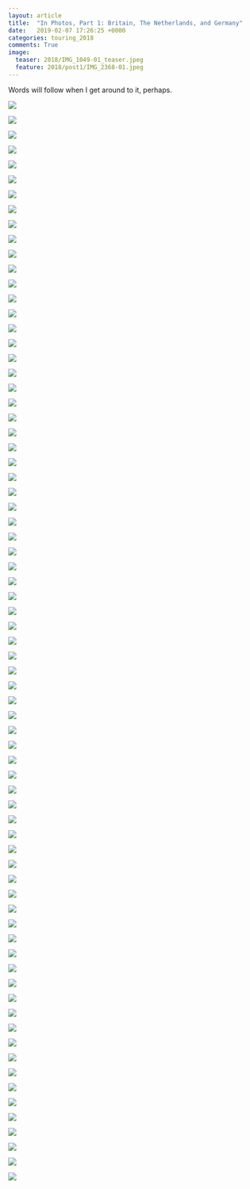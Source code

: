 ```yaml
---
layout: article
title:  "In Photos, Part 1: Britain, The Netherlands, and Germany"
date:   2019-02-07 17:26:25 +0000
categories: touring_2018
comments: True
image:
  teaser: 2018/IMG_1049-01_teaser.jpeg
  feature: 2018/post1/IMG_2368-01.jpeg
---
```


Words will follow when I get around to it, perhaps.

![](/images/2018/post1/IMG_0987-01-02.jpeg)

![](/images/2018/post1/IMG_0997-02.jpeg)

![](/images/2018/post1/IMG_1023-01.jpeg)

![](/images/2018/post1/IMG_1029-01.jpeg)

![](/images/2018/post1/IMG_1042-01.jpeg)

![](/images/2018/post1/IMG_1049-01.jpeg)

![](/images/2018/post1/IMG_1154-01.jpeg)

![](/images/2018/post1/IMG_1162-01.jpeg)

![](/images/2018/post1/IMG_1170-02.jpeg)

![](/images/2018/post1/IMG_1174-01.jpeg)

![](/images/2018/post1/IMG_1183-01.jpeg)

![](/images/2018/post1/IMG_1209-01.jpeg)

![](/images/2018/post1/IMG_1213-01.jpeg)

![](/images/2018/post1/IMG_1231-01.jpeg)

![](/images/2018/post1/IMG_1271-01.jpeg)

![](/images/2018/post1/IMG_1273-01.jpeg)

![](/images/2018/post1/IMG_1280-01.jpeg)

![](/images/2018/post1/IMG_1282-01.jpeg)

![](/images/2018/post1/IMG_1331-01.jpeg)

![](/images/2018/post1/IMG_1332-01.jpeg)

![](/images/2018/post1/IMG_1359-01.jpeg)

![](/images/2018/post1/IMG_1369-01.jpeg)

![](/images/2018/post1/IMG_1387-01.jpeg)

![](/images/2018/post1/IMG_1460-01.jpeg)

![](/images/2018/post1/IMG_1544-01.jpeg)

![](/images/2018/post1/IMG_1566-01.jpeg)

![](/images/2018/post1/IMG_1578-01.jpeg)

![](/images/2018/post1/IMG_1611-01.jpeg)

![](/images/2018/post1/IMG_1620-01.jpeg)

![](/images/2018/post1/IMG_1639-01.jpeg)

![](/images/2018/post1/IMG_1689-01.jpeg)

![](/images/2018/post1/IMG_1746-01.jpeg)

![](/images/2018/post1/IMG_1752-01.jpeg)

![](/images/2018/post1/IMG_1784-01.jpeg)

![](/images/2018/post1/IMG_1815-01.jpeg)

![](/images/2018/post1/IMG_1831-01.jpeg)

![](/images/2018/post1/IMG_1842-01.jpeg)

![](/images/2018/post1/IMG_1901-01.jpeg)

![](/images/2018/post1/IMG_1943-01.jpeg)

![](/images/2018/post1/IMG_1952-01.jpeg)

![](/images/2018/post1/IMG_1957-02.jpeg)

![](/images/2018/post1/IMG_1991-01.jpeg)

![](/images/2018/post1/IMG_1998-01.jpeg)

![](/images/2018/post1/IMG_2007-01.jpeg)

![](/images/2018/post1/IMG_2009-01.jpeg)

![](/images/2018/post1/IMG_20180405_143704301-01.jpeg)

![](/images/2018/post1/IMG_2024-01.jpeg)

![](/images/2018/post1/IMG_2044-01.jpeg)

![](/images/2018/post1/IMG_2053-01.jpeg)

![](/images/2018/post1/IMG_2058-01.jpeg)

![](/images/2018/post1/IMG_2124-01.jpeg)

![](/images/2018/post1/IMG_2128-01.jpeg)

![](/images/2018/post1/IMG_2145-01.jpeg)

![](/images/2018/post1/IMG_2152-01.jpeg)

![](/images/2018/post1/IMG_2191-01.jpeg)

![](/images/2018/post1/IMG_2211-01.jpeg)

![](/images/2018/post1/IMG_2219-01.jpeg)

![](/images/2018/post1/IMG_2225-01.jpeg)

![](/images/2018/post1/IMG_2254-01.jpeg)

![](/images/2018/post1/IMG_2259-01.jpeg)

![](/images/2018/post1/IMG_2262-01.jpeg)

![](/images/2018/post1/IMG_2271-01.jpeg)

![](/images/2018/post1/IMG_2275-01.jpeg)

![](/images/2018/post1/IMG_2330-01.jpeg)

![](/images/2018/post1/IMG_2335-01.jpeg)

![](/images/2018/post1/IMG_2362-01.jpeg)

![](/images/2018/post1/IMG_2368-01.jpeg)

![](/images/2018/post1/IMG_2393-01.jpeg)

![](/images/2018/post1/IMG_2395-01.jpeg)

![](/images/2018/post1/IMG_2449-01.jpeg)

![](/images/2018/post1/IMG_2454-01.jpeg)

![](/images/2018/post1/IMG_2465-01.jpeg)

![](/images/2018/post1/IMG_2505-01.jpeg)
